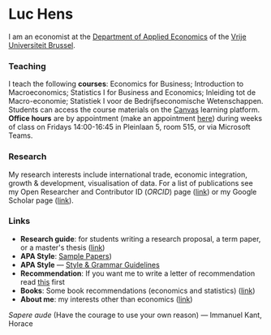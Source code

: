 # Luc Hens

I am an economist at the  [Department of Applied Economics](http://research.vub.ac.be/applied-economics) of the [Vrije Universiteit Brussel](http://www.vub.ac.be).

### Teaching
I teach the following **courses**: Economics for Business; Introduction to Macroeconomics; Statistics I for Business and Economics; Inleiding tot de Macro-economie; Statistiek I voor de Bedrijfseconomische Wetenschappen. Students can access the course materials on the [Canvas](https://canvas.vub.be/) learning platform. **Office hours** are by appointment (make an appointment [here](https://calendly.com/luc-hens/)) during weeks of class on Fridays 14:00-16:45 in Pleinlaan 5, room 515, or via Microsoft Teams. 
        
### Research
My research interests include international trade, economic integration, growth &amp; development, visualisation of data. For a list of publications see my Open Researcher and Contributor ID (*ORCID*) page ([link](https://orcid.org/0000-0003-4881-9317)) or my Google Scholar page ([link](https://scholar.google.com/citations?user=x_S_UmwAAAAJ&hl=en)).

### Links
* **Research guide**: for students writing a research proposal, a term paper, or a master's thesis ([link](guide.html))
* **APA Style**:  [Sample Papers](https://apastyle.apa.org/style-grammar-guidelines/paper-format/sample-papers))
* **APA Style** &mdash; [Style &amp; Grammar Guidelines](https://apastyle.apa.org/style-grammar-guidelines)
* **Recommendation**: If you want me to write a letter of recommendation read [this](recommendation.html) first 
* **Books**: Some book recommendations (economics and statistics) ([link](book-recommendations.html))
* **About me**: my interests other than economics ([link](about-me.html))

*Sapere aude* (Have the courage to use your own reason) &mdash; Immanuel Kant,  Horace
